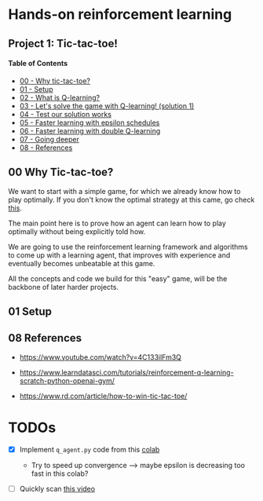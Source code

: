# Hands-on reinforcement learning

## Project 1: Tic-tac-toe!

#### Table of Contents  

- [00 - Why tic-tac-toe?](#0.-why-tic-tac-toe)
- [01 - Setup](#setup)
- [02 - What is Q-learning?](#q-learning)
- [03 - Let's solve the game with Q-learning! (solution 1)]()
- [04 - Test our solution works]()
- [05 - Faster learning with epsilon schedules]()
- [06 - Faster learning with double Q-learning]()
- [07 - Going deeper]()
- [08 - References]()


## 00 Why Tic-tac-toe?

We want to start with a simple game, for which we already know how to play optimally.
If you don't know the optimal strategy at this came, go check [this]().

The main point here is to prove how an agent can learn how to play optimally without
being explicitly told how.

We are going to use the reinforcement learning framework and algorithms
to come up with a learning agent, that improves with experience and eventually becomes
unbeatable at this game.

All the concepts and code we build for this "easy" game, will be the backbone of later
harder projects.


## 01 Setup



## 08 References

- https://www.youtube.com/watch?v=4C133ilFm3Q


- https://www.learndatasci.com/tutorials/reinforcement-q-learning-scratch-python-openai-gym/
- https://www.rd.com/article/how-to-win-tic-tac-toe/

# TODOs

- [x] Implement `q_agent.py` code from this [colab](https://colab.research.google.com/drive/1w3RYXZ_tg80qNDQZf1I2KyZcigwz8Not?usp=sharing#scrollTo=eYGU9K7s1FiQ)
    - Try to speed up convergence --> maybe epsilon is decreasing too fast in this colab?
- [ ] Quickly scan [this video](https://www.youtube.com/watch?v=4C133ilFm3Q)





